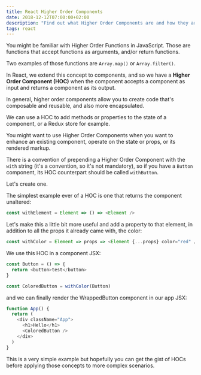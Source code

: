 ```yaml
---
title: React Higher Order Components
date: 2018-12-12T07:00:00+02:00
description: "Find out what Higher Order Components are and how they are useful when programming a React application"
tags: react
---
```


You might be familiar with Higher Order Functions in JavaScript. Those are functions that accept functions as arguments, and/or return functions.

Two examples of those functions are `Array.map()` or `Array.filter()`.

In React, we extend this concept to components, and so we have a **Higher Order Component (HOC)** when the component accepts a component as input and returns a component as its output.

In general, higher order components allow you to create code that's composable and reusable, and also more encapsulated.

We can use a HOC to add methods or properties to the state of a component, or a Redux store for example.

You might want to use Higher Order Components when you want to enhance an existing component, operate on the state or props, or its rendered markup.

There is a convention of prepending a Higher Order Component with the `with` string (it's a convention, so it's not mandatory), so if you have a `Button` component, its HOC counterpart should be called `withButton`.

Let's create one.

The simplest example ever of a HOC is one that returns the component unaltered:

```js
const withElement = Element => () => <Element />
```

Let's make this a little bit more useful and add a property to that element, in addition to all the props it already came with, the color:

```js
const withColor = Element => props => <Element {...props} color="red" />
```

We use this HOC in a component JSX:

```js
const Button = () => {
  return <button>test</button>
}

const ColoredButton = withColor(Button)
```

and we can finally render the WrappedButton component in our app JSX:

```js
function App() {
  return (
    <div className="App">
      <h1>Hello</h1>
      <ColoredButton />
    </div>
  )
}
```

This is a very simple example but hopefully you can get the gist of HOCs before applying those concepts to more complex scenarios.

